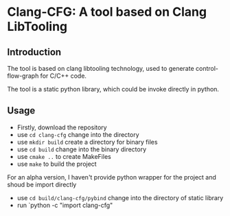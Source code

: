 # Clang-CFG: A tool based on Clang LibTooling

## Introduction
   The tool is based on clang libtooling technology, used to generate control-flow-graph for C/C++ code.
   
   The tool is a static python library, which could be invoke directly in python.
   
   
## Usage

* Firstly, download the repository
* use `cd clang-cfg` change into the directory
* use `mkdir build` create a directory for binary files
* use `cd build` change into the binary directory
* use `cmake ..` to create MakeFiles
* use `make` to build the project

For an alpha version, I haven't provide python wrapper for the project and shoud be import directly


* use `cd build/clang-cfg/pybind` change into the directory of static library 
* run `python -c "import clang-cfg"